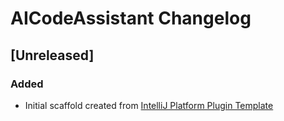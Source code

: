 <!-- Keep a Changelog guide -> https://keepachangelog.com -->

# AICodeAssistant Changelog

## [Unreleased]
### Added
- Initial scaffold created from [IntelliJ Platform Plugin Template](https://github.com/JetBrains/intellij-platform-plugin-template)
